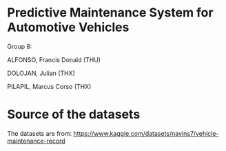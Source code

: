 # Predictive Maintenance System for Automotive Vehicles

Group 8:

ALFONSO, Francis Donald (THU)

DOLOJAN, Julian (THX)

PILAPIL, Marcus Corso (THX)

# Source of the datasets
The datasets are from: https://www.kaggle.com/datasets/navins7/vehicle-maintenance-record

